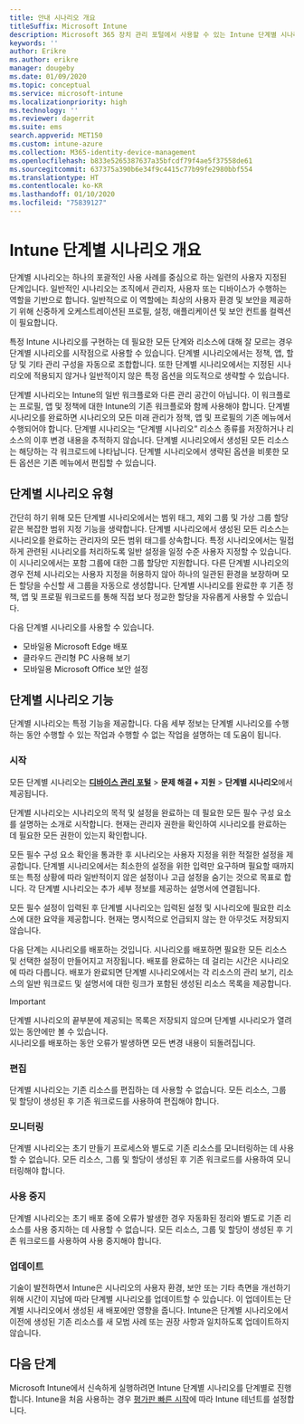 ```yaml
---
title: 안내 시나리오 개요
titleSuffix: Microsoft Intune
description: Microsoft 365 장치 관리 포털에서 사용할 수 있는 Intune 단계별 시나리오에 대해 알아봅니다.
keywords: ''
author: Erikre
ms.author: erikre
manager: dougeby
ms.date: 01/09/2020
ms.topic: conceptual
ms.service: microsoft-intune
ms.localizationpriority: high
ms.technology: ''
ms.reviewer: dagerrit
ms.suite: ems
search.appverid: MET150
ms.custom: intune-azure
ms.collection: M365-identity-device-management
ms.openlocfilehash: b833e5265387637a35bfcdf79f4ae5f37558de61
ms.sourcegitcommit: 637375a390b6e34f9c4415c77b99fe2980bbf554
ms.translationtype: HT
ms.contentlocale: ko-KR
ms.lasthandoff: 01/10/2020
ms.locfileid: "75839127"
---
```

# <a name="intune-guided-scenarios-overview"></a>Intune 단계별 시나리오 개요 

단계별 시나리오는 하나의 포괄적인 사용 사례를 중심으로 하는 일련의 사용자 지정된 단계입니다. 일반적인 시나리오는 조직에서 관리자, 사용자 또는 디바이스가 수행하는 역할을 기반으로 합니다. 일반적으로 이 역할에는 최상의 사용자 환경 및 보안을 제공하기 위해 신중하게 오케스트레이션된 프로필, 설정, 애플리케이션 및 보안 컨트롤 컬렉션이 필요합니다.    

특정 Intune 시나리오를 구현하는 데 필요한 모든 단계와 리소스에 대해 잘 모르는 경우 단계별 시나리오를 시작점으로 사용할 수 있습니다. 단계별 시나리오에서는 정책, 앱, 할당 및 기타 관리 구성을 자동으로 조합합니다. 또한 단계별 시나리오에서는 지정된 시나리오에 적용되지 않거나 일반적이지 않은 특정 옵션을 의도적으로 생략할 수 있습니다. 

단계별 시나리오는 Intune의 일반 워크플로와 다른 관리 공간이 아닙니다. 이 워크플로는 프로필, 앱 및 정책에 대한 Intune의 기존 워크플로와 함께 사용해야 합니다. 단계별 시나리오를 완료하면 시나리오의 모든 미래 관리가 정책, 앱 및 프로필의 기존 메뉴에서 수행되어야 합니다. 단계별 시나리오는 “단계별 시나리오” 리소스 종류를 저장하거나 리소스의 이후 변경 내용을 추적하지 않습니다. 단계별 시나리오에서 생성된 모든 리소스는 해당하는 각 워크로드에 나타납니다. 단계별 시나리오에서 생략된 옵션을 비롯한 모든 옵션은 기존 메뉴에서 편집할 수 있습니다.  

## <a name="types-of-guided-scenarios"></a>단계별 시나리오 유형 

간단히 하기 위해 모든 단계별 시나리오에서는 범위 태그, 제외 그룹 및 가상 그룹 할당 같은 복잡한 범위 지정 기능을 생략합니다. 단계별 시나리오에서 생성된 모든 리소스는 시나리오를 완료하는 관리자의 모든 범위 태그를 상속합니다. 특정 시나리오에서는 밀접하게 관련된 시나리오를 처리하도록 일반 설정을 일정 수준 사용자 지정할 수 있습니다. 이 시나리오에서는 포함 그룹에 대한 그룹 할당만 지원합니다. 다른 단계별 시나리오의 경우 전체 시나리오는 사용자 지정을 허용하지 않아 하나의 일관된 환경을 보장하며 모든 할당을 수신할 새 그룹을 자동으로 생성합니다. 단계별 시나리오를 완료한 후 기존 정책, 앱 및 프로필 워크로드를 통해 직접 보다 정교한 할당을 자유롭게 사용할 수 있습니다.  

다음 단계별 시나리오를 사용할 수 있습니다. 
- 모바일용 Microsoft Edge 배포 
- 클라우드 관리형 PC 사용해 보기
- 모바일용 Microsoft Office 보안 설정 

## <a name="guided-scenario-functionality"></a>단계별 시나리오 기능 

단계별 시나리오는 특정 기능을 제공합니다. 다음 세부 정보는 단계별 시나리오를 수행하는 동안 수행할 수 있는 작업과 수행할 수 없는 작업을 설명하는 데 도움이 됩니다.

### <a name="launching"></a>시작  

모든 단계별 시나리오는 **[디바이스 관리 포털](https://devicemanagement.microsoft.com)**  > **문제 해결 + 지원** > **단계별 시나리오**에서 제공됩니다. 

단계별 시나리오는 시나리오의 목적 및 설정을 완료하는 데 필요한 모든 필수 구성 요소를 설명하는 소개로 시작합니다. 현재는 관리자 권한을 확인하여 시나리오를 완료하는 데 필요한 모든 권한이 있는지 확인합니다.  

모든 필수 구성 요소 확인을 통과한 후 시나리오는 사용자 지정을 위한 적절한 설정을 제공합니다. 단계별 시나리오에서는 최소한의 설정을 위한 입력만 요구하며 필요할 때까지 또는 특정 상황에 따라 일반적이지 않은 설정이나 고급 설정을 숨기는 것으로 목표로 합니다. 각 단계별 시나리오는 추가 세부 정보를 제공하는 설명서에 연결됩니다. 

모든 필수 설정이 입력된 후 단계별 시나리오는 입력된 설정 및 시나리오에 필요한 리소스에 대한 요약을 제공합니다. 현재는 명시적으로 언급되지 않는 한 아무것도 저장되지 않습니다.

다음 단계는 시나리오를 배포하는 것입니다. 시나리오를 배포하면 필요한 모든 리소스 및 선택한 설정이 만들어지고 저장됩니다. 배포를 완료하는 데 걸리는 시간은 시나리오에 따라 다릅니다. 배포가 완료되면 단계별 시나리오에서는 각 리소스의 관리 보기, 리소스의 일반 워크로드 및 설명서에 대한 링크가 포함된 생성된 리소스 목록을 제공합니다. 

> [!IMPORTANT]
> 단계별 시나리오의 끝부분에 제공되는 목록은 저장되지 않으며 단계별 시나리오가 열려 있는 동안에만 볼 수 있습니다.  
시나리오를 배포하는 동안 오류가 발생하면 모든 변경 내용이 되돌려집니다. 

### <a name="editing"></a>편집 

단계별 시나리오는 기존 리소스를 편집하는 데 사용할 수 없습니다. 모든 리소스, 그룹 및 할당이 생성된 후 기존 워크로드를 사용하여 편집해야 합니다.

### <a name="monitoring"></a>모니터링 

단계별 시나리오는 초기 만들기 프로세스와 별도로 기존 리소스를 모니터링하는 데 사용할 수 없습니다. 모든 리소스, 그룹 및 할당이 생성된 후 기존 워크로드를 사용하여 모니터링해야 합니다. 

### <a name="retiring"></a>사용 중지 

단계별 시나리오는 초기 배포 중에 오류가 발생한 경우 자동화된 정리와 별도로 기존 리소스를 사용 중지하는 데 사용할 수 없습니다. 모든 리소스, 그룹 및 할당이 생성된 후 기존 워크로드를 사용하여 사용 중지해야 합니다. 

### <a name="updating"></a>업데이트

기술이 발전하면서 Intune은 시나리오의 사용자 환경, 보안 또는 기타 측면을 개선하기 위해 시간이 지남에 따라 단계별 시나리오를 업데이트할 수 있습니다. 이 업데이트는 단계별 시나리오에서 생성된 새 배포에만 영향을 줍니다. Intune은 단계별 시나리오에서 이전에 생성된 기존 리소스를 새 모범 사례 또는 권장 사항과 일치하도록 업데이트하지 않습니다.  

## <a name="next-steps"></a>다음 단계

Microsoft Intune에서 신속하게 실행하려면 Intune 단계별 시나리오를 단계별로 진행합니다. Intune을 처음 사용하는 경우 [평가판 빠른 시작](free-trial-sign-up.md)에 따라 Intune 테넌트를 설정합니다.
